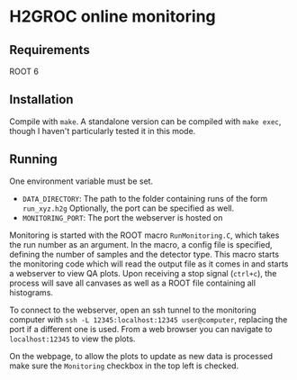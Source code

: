 # H2GROC online monitoring

## Requirements
ROOT 6

## Installation
Compile with `make`.  A standalone version can be compiled with `make exec`, though I haven't particularly tested it in this mode.

## Running
One environment variable must be set.
* `DATA_DIRECTORY`: The path to the folder containing runs of the form `run_xyz.h2g`
Optionally, the port can be specified as well.
* `MONITORING_PORT`:  The port the webserver is hosted on

Monitoring is started with the ROOT macro `RunMonitoring.C`, which takes the run number as an argument.  In the macro, a config file is specified, defining the number of samples and the detector type.  This macro starts the monitoring code which will read the output file as it comes in and starts a webserver to view QA plots.  Upon receiving a stop signal (`ctrl+c`), the process will save all canvases as well as a ROOT file containing all histograms.

To connect to the webserver, open an ssh tunnel to the monitoring computer with `ssh -L 12345:localhost:12345 user@computer`, replacing the port if a different one is used.  From a web browser you can navigate to `localhost:12345` to view the plots.

On the webpage, to allow the plots to update as new data is processed make sure the `Monitoring` checkbox in the top left is checked.